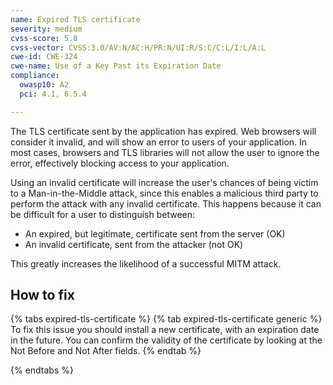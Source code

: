 ```yaml
---
name: Expired TLS certificate
severity: medium
cvss-score: 5.8
cvss-vector: CVSS:3.0/AV:N/AC:H/PR:N/UI:R/S:C/C:L/I:L/A:L
cwe-id: CWE-324
cwe-name: Use of a Key Past its Expiration Date
compliance:
  owasp10: A2
  pci: 4.1, 6.5.4

---            
```


The TLS certificate sent by the application has expired. Web browsers will consider it invalid, and will show an error to users of your application. In most cases, browsers and TLS libraries will not allow the user to ignore the error, effectively blocking access to your application.

Using an invalid certificate will increase the user's chances of being victim to a Man-in-the-Middle attack, since this enables a malicious third party to perform the attack with any invalid certificate. This happens because it can be difficult for a user to distinguish between:

 * An expired, but legitimate, certificate sent from the server (OK)
 * An invalid certificate, sent from the attacker (not OK)

This greatly increases the likelihood of a successful MITM attack.

## How to fix

{% tabs expired-tls-certificate %}
{% tab expired-tls-certificate generic %}
To fix this issue you should install a new certificate, with an expiration date in the future. You can confirm the validity of the certificate by looking at the Not Before and Not After fields.
{% endtab %}

{% endtabs %}
